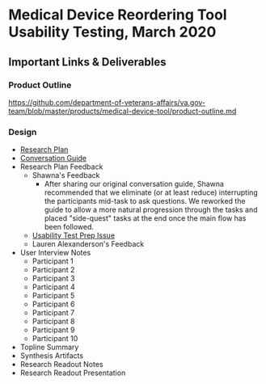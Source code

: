 # Medical Device Reordering Tool Usability Testing, March 2020

## Important Links & Deliverables

### Product Outline
https://github.com/department-of-veterans-affairs/va.gov-team/blob/master/products/medical-device-tool/product-outline.md

### Design
- [Research Plan](https://github.com/department-of-veterans-affairs/va.gov-team/blob/master/products/medical-device-tool/research/usability-march20/research-plan.md)
- [Conversation Guide](https://github.com/department-of-veterans-affairs/va.gov-team/blob/master/products/medical-device-tool/research/usability-march20/conversation-guide.md)
- Research Plan Feedback
  - Shawna's Feedback
    - After sharing our original conversation guide, Shawna recommended that we eliminate (or at least reduce) interrupting the participants mid-task to ask questions. We reworked the guide to allow a more natural progression through the tasks and placed "side-quest" tasks at the end once the main flow has been followed.
  - [Usability Test Prep Issue](https://app.zenhub.com/workspaces/vft-59c95ae5fda7577a9b3184f8/issues/department-of-veterans-affairs/va.gov-team/6499)
  - Lauren Alexanderson's Feedback
- User Interview Notes
  - Participant 1
  - Participant 2
  - Participant 3
  - Participant 4
  - Participant 5
  - Participant 6
  - Participant 7
  - Participant 8
  - Participant 9
  - Participant 10
- Topline Summary
- Synthesis Artifacts
- Research Readout Notes
- Research Readout Presentation
